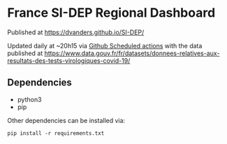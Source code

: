 # France SI-DEP Regional Dashboard

Published at https://dvanders.github.io/SI-DEP/

Updated daily at ~20h15 via [Github Scheduled actions](https://docs.github.com/en/actions/reference/events-that-trigger-workflows#scheduled-events) with the data published at https://www.data.gouv.fr/fr/datasets/donnees-relatives-aux-resultats-des-tests-virologiques-covid-19/

## Dependencies

 * python3
 * pip
 
Other dependencies can be installed via: 

```
pip install -r requirements.txt
```
